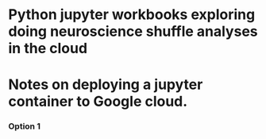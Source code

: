 # Python jupyter workbooks exploring doing neuroscience shuffle analyses in the cloud

# Notes on deploying a jupyter container to Google cloud.
### Option 1

